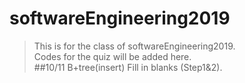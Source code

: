 # softwareEngineering2019
>This is for the class of softwareEngineering2019.  
>Codes for the quiz will be added here.  
##10/11 B+tree(insert)
Fill in blanks (Step1&2).
